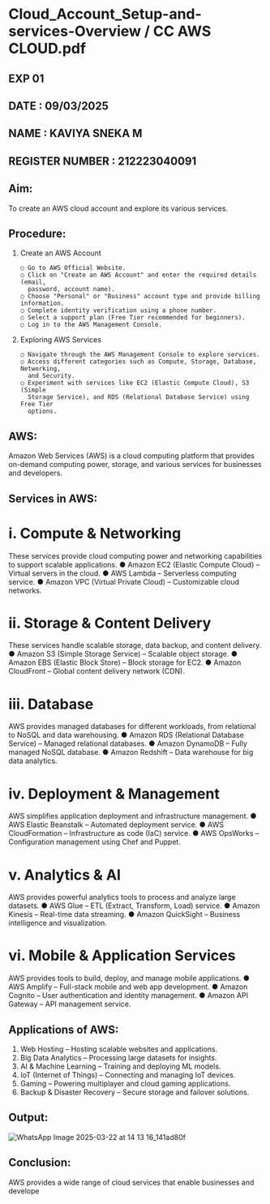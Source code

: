 # Cloud_Account_Setup-and-services-Overview / CC AWS CLOUD.pdf
## EXP 01
## DATE : 09/03/2025
## NAME : KAVIYA SNEKA M
## REGISTER NUMBER : 212223040091

## Aim:
To create an AWS cloud account and explore its various services.

## Procedure:
1. Create an AWS Account
   
       ○ Go to AWS Official Website. 
       ○ Click on "Create an AWS Account" and enter the required details (email, 
         password, account name). 
       ○ Choose "Personal" or "Business" account type and provide billing information. 
       ○ Complete identity verification using a phone number. 
       ○ Select a support plan (Free Tier recommended for beginners). 
       ○ Log in to the AWS Management Console. 
2. Exploring AWS Services

       ○ Navigate through the AWS Management Console to explore services. 
       ○ Access different categories such as Compute, Storage, Database, Networking, 
         and Security. 
       ○ Experiment with services like EC2 (Elastic Compute Cloud), S3 (Simple 
         Storage Service), and RDS (Relational Database Service) using Free Tier 
         options.
   
## AWS: 
Amazon Web Services (AWS) is a cloud computing platform that provides on-demand 
computing power, storage, and various services for businesses and developers. 
## Services in AWS: 
# i. Compute & Networking 
These services provide cloud computing power and networking capabilities to support 
scalable applications.
● Amazon EC2 (Elastic Compute Cloud) – Virtual servers in the cloud. 
● AWS Lambda – Serverless computing service. 
● Amazon VPC (Virtual Private Cloud) – Customizable cloud networks. 
# ii. Storage & Content Delivery 
These services handle scalable storage, data backup, and content delivery.
● Amazon S3 (Simple Storage Service) – Scalable object storage. ● Amazon 
EBS (Elastic Block Store) – Block storage for EC2. 
● Amazon CloudFront – Global content delivery network (CDN). 
# iii. Database 
AWS provides managed databases for different workloads, from relational to NoSQL and data 
warehousing.
● Amazon RDS (Relational Database Service) – Managed relational databases. 
● Amazon DynamoDB – Fully managed NoSQL database. 
● Amazon Redshift – Data warehouse for big data analytics. 
# iv. Deployment & Management 
AWS simplifies application deployment and infrastructure management.
● AWS Elastic Beanstalk – Automated deployment service. 
● AWS CloudFormation – Infrastructure as code (IaC) service. 
● AWS OpsWorks – Configuration management using Chef and Puppet. 
# v. Analytics & AI 
AWS provides powerful analytics tools to process and analyze large datasets.
● AWS Glue – ETL (Extract, Transform, Load) service. 
● Amazon Kinesis – Real-time data streaming. 
● Amazon QuickSight – Business intelligence and visualization. 
# vi. Mobile & Application Services 
AWS provides tools to build, deploy, and manage mobile applications.
● AWS Amplify – Full-stack mobile and web app development. 
● Amazon Cognito – User authentication and identity management. 
● Amazon API Gateway – API management service. 
## Applications of AWS: 
1. Web Hosting – Hosting scalable websites and applications. 
2. Big Data Analytics – Processing large datasets for insights. 
3. AI & Machine Learning – Training and deploying ML models. 
4. IoT (Internet of Things) – Connecting and managing IoT devices. 
5. Gaming – Powering multiplayer and cloud gaming applications. 
6. Backup & Disaster Recovery – Secure storage and failover solutions. 
## Output: 
![WhatsApp Image 2025-03-22 at 14 13 16_141ad80f](https://github.com/user-attachments/assets/769b6eeb-2469-4c57-8355-7c013c666f25)

## Conclusion: 
AWS provides a wide range of cloud services that enable businesses and develope
